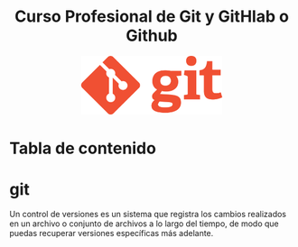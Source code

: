 <div align="center">
  <h1>Curso Profesional de Git y GitHlab o Github</h1>
</div>

<div align="center"> 
  <img src="img/git.png" width="250">
</div>

# Tabla de contenido








# git
Un control de versiones es un sistema que registra los cambios realizados en un archivo o conjunto de archivos a lo largo del tiempo, de modo que puedas recuperar versiones específicas más adelante.
